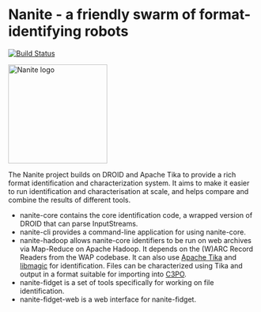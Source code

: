 Nanite - a friendly swarm of format-identifying robots
======================================================

[![Build Status](https://travis-ci.org/openplanets/nanite.png?branch=master)](https://travis-ci.org/openplanets/nanite)

<img src="https://github.com/openplanets/nanite/raw/master/docs/nanite_logo.png" alt="Nanite logo" width="200px" />

The Nanite project builds on DROID and Apache Tika to provide a rich format identification and characterization system. It aims to make it easier to run identification and characterisation at scale, and helps compare and combine the results of different tools.

* nanite-core contains the core identification code, a wrapped version of DROID that can parse InputStreams.
* nanite-cli provides a command-line application for using nanite-core.
* nanite-hadoop allows nanite-core identifiers to be run on web archives via Map-Reduce on Apache Hadoop. It depends on the (W)ARC Record Readers from the WAP codebase. It can also use [Apache Tika](http://tika.apache.org/) and [libmagic](https://github.com/openplanets/libmagic-jna-wrapper) for identification.  Files can be characterized using Tika and output in a format suitable for importing into [C3PO](https://github.com/openplanets/c3po).
* nanite-fidget is a set of tools specifically for working on file identification.
* nanite-fidget-web is a web interface for nanite-fidget.

